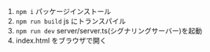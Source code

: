 1. `npm i` パッケージインストール
2. `npm run build` js にトランスパイル
3. `npm run dev` server/server.ts(シグナリングサーバー)を起動
4. index.html をブラウザで開く
